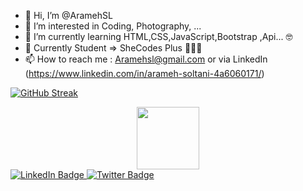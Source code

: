 - 👋 Hi, I’m @AramehSL
- 👀 I’m interested in Coding, Photography, ...
- 🌱 I’m currently learning HTML,CSS,JavaScript,Bootstrap ,Api... 🤓
- 💞️ Currently Student => SheCodes Plus 👩🏼‍💻
- 📫 How to reach me : Aramehsl@gmail.com or via LinkedIn (https://www.linkedin.com/in/arameh-soltani-4a6060171/)



[![GitHub Streak](https://github-readme-streak-stats.herokuapp.com/?user=AramehSL)](https://git.io/streak-stats)
<div id="header" align="center">
  <img src="https://media.giphy.com/media/M9gbBd9nbDrOTu1Mqx/giphy.gif" width="100"/>
</div>
  <a href="https://www.linkedin.com/in/arameh-soltani/">
    <img src="https://img.shields.io/badge/LinkedIn-blue?style=for-the-badge&logo=linkedin&logoColor=white" alt="LinkedIn Badge"/>
  </a>
  <a href="https://twitter.com/arameh_soltani">
    <img src="https://img.shields.io/badge/Twitter-blue?style=for-the-badge&logo=twitter&logoColor=white" alt="Twitter Badge"/>
  </a>
</div>

<!---
AramehSL/AramehSL is a ✨ special ✨ repository because its `README.md` (this file) appears on your GitHub profile.
You can click the Preview link to take a look at your changes.
--->
